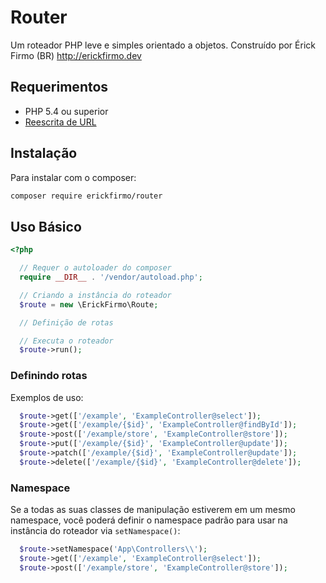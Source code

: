 # Router

Um roteador PHP leve e simples orientado a objetos. Construído por Érick Firmo (BR) http://erickfirmo.dev


## Requerimentos
- PHP 5.4 ou superior
- <a href="https://github.com/erickfirmo/.htaccess" target="_blank">Reescrita de URL</a>


## Instalação
Para instalar com o composer:


```sh
composer require erickfirmo/router
```


## Uso Básico
```php
<?php

  // Requer o autoloader do composer
  require __DIR__ . '/vendor/autoload.php';

  // Criando a instância do roteador
  $route = new \ErickFirmo\Route;

  // Definição de rotas

  // Executa o roteador
  $route->run();

```

### Definindo rotas
Exemplos de uso:
```php
  $route->get(['/example', 'ExampleController@select']);
  $route->get(['/example/{$id}', 'ExampleController@findById']);
  $route->post(['/example/store', 'ExampleController@store']);
  $route->put(['/example/{$id}', 'ExampleController@update']);
  $route->patch(['/example/{$id}', 'ExampleController@update']);
  $route->delete(['/example/{$id}', 'ExampleController@delete']);
```

### Namespace
Se a todas as suas classes de manipulação estiverem em um mesmo namespace, você poderá definir o namespace padrão para usar na instância do roteador via `setNamespace()`:
```php
  $route->setNamespace('App\Controllers\\');
  $route->get(['/example', 'ExampleController@select']);
  $route->post(['/example/store', 'ExampleController@store']);
```

<!--## Licença
` erickfirmo/router` é uma biblioteca de código aberto licenciado sob a licença <a href="https://opensource.org/licenses/MIT" target="_blank">MIT</a>.-->


<!--<a href="https://erickfirmo.dev" target="_blank">Érick Firmo</a>-->
